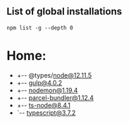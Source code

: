 ## List of global installations

`npm list -g --depth 0`

# Home:

- +-- @types/node@12.11.5
- +-- gulp@4.0.2
- +-- nodemon@1.19.4
- +-- parcel-bundler@1.12.4
- +-- ts-node@8.4.1
- `-- typescript@3.7.2
